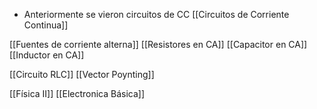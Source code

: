 - Anteriormente se vieron circuitos de CC [[Circuitos de Corriente Continua]]

[[Fuentes de corriente alterna]]
[[Resistores en CA]]
[[Capacitor en CA]]
[[Inductor en CA]]

[[Circuito RLC]]
[[Vector Poynting]]


[[Física II]] [[Electronica Básica]]